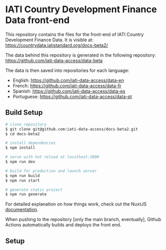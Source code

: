 # IATI Country Development Finance Data front-end

This repository contains the files for the front-end of IATI Country Development Finance Data. It is visible at:
https://countrydata.iatistandard.org/docs-beta2/

The data behind this repository is generated in the following repository:
https://github.com/iati-data-access/data-beta

The data is then saved into repositories for each language:

  * English: https://github.com/iati-data-access/data-en
  * French: https://github.com/iati-data-access/data-fr
  * Spanish: https://github.com/iati-data-access/data-es
  * Portuguese: https://github.com/iati-data-access/data-pt


## Build Setup

```bash
# clone repository
$ git clone git@github.com:iati-data-access/docs-beta2.git
$ cd docs-beta2

# install dependencies
$ npm install

# serve with hot reload at localhost:3000
$ npm run dev

# build for production and launch server
$ npm run build
$ npm run start

# generate static project
$ npm run generate
```

For detailed explanation on how things work, check out the NuxtJS [documentation](https://nuxtjs.org).

When pushing to the repository [only the main branch, eventually], Github Actions automatically builds and deploys the front end.

## Setup
